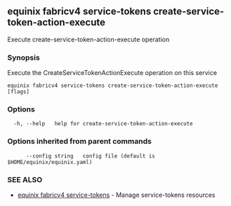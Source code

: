 ## equinix fabricv4 service-tokens create-service-token-action-execute

Execute create-service-token-action-execute operation

### Synopsis

Execute the CreateServiceTokenActionExecute operation on this service

```
equinix fabricv4 service-tokens create-service-token-action-execute [flags]
```

### Options

```
  -h, --help   help for create-service-token-action-execute
```

### Options inherited from parent commands

```
      --config string   config file (default is $HOME/equinix/equinix.yaml)
```

### SEE ALSO

* [equinix fabricv4 service-tokens](equinix_fabricv4_service-tokens.md)	 - Manage service-tokens resources

